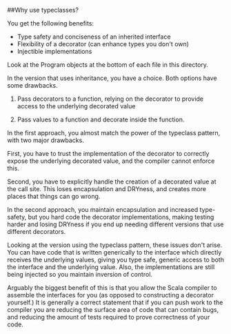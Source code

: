 ##Why use typeclasses?

You get the following benefits:

*  Type safety and conciseness of an inherited interface
*  Flexibility of a decorator (can enhance types you don't own)
*  Injectible implementations

Look at the Program objects at the bottom of each file in this directory.

In the version that uses inheritance, you have a choice. Both options have
some drawbacks.

1. Pass decorators to a function, relying on the decorator to
   provide access to the underlying decorated value

2. Pass values to a function and decorate inside the function.

In the first approach, you almost match the power of the typeclass pattern,
with two major drawbacks.

First, you have to trust the implementation of the decorator to
correctly expose the underlying decorated value, and the compiler
cannot enforce this.

Second, you have to explicitly handle the creation of a decorated value at
the call site. This loses encapsulation and DRYness, and creates more places
that things can go wrong.

In the second approach, you maintain encapsulation and increased type-safety,
but you hard code the decorator implementations, making testing harder and
losing DRYness if you end up needing different versions that use different
decorators.

Looking at the version using the typeclass pattern, these issues don't arise.
You can have code that is written generically to the interface which
directly receives the underlying values, giving you type safe, generic
access to both the interface and the underlying value.
Also, the implementations are still being injected so you maintain
inversion of control.

Arguably the biggest benefit of this is that you allow the Scala compiler
to assemble the interfaces for you (as opposed to constructing a decorator
yourself.) It is generally a correct statement that if you can push work to the
compiler you are reducing the surface area of code that can contain bugs, and
reducing the amount of tests required to prove correctness of your code.
